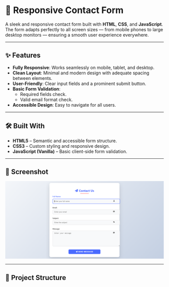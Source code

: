 # 📩 Responsive Contact Form

A sleek and responsive contact form built with **HTML**, **CSS**, and **JavaScript**.  
The form adapts perfectly to all screen sizes — from mobile phones to large desktop monitors — ensuring a smooth user experience everywhere.

---

## ✨ Features

- **Fully Responsive**: Works seamlessly on mobile, tablet, and desktop.
- **Clean Layout**: Minimal and modern design with adequate spacing between elements.
- **User-Friendly**: Clear input fields and a prominent submit button.
- **Basic Form Validation**:
  - Required fields check.
  - Valid email format check.
- **Accessible Design**: Easy to navigate for all users.

---

## 🛠️ Built With

- **HTML5** – Semantic and accessible form structure.
- **CSS3** – Custom styling and responsive design.
- **JavaScript (Vanilla)** – Basic client-side form validation.

---

## 📸 Screenshot

![Project Screenshot](./screenshot.png)  


---

## 📂 Project Structure

